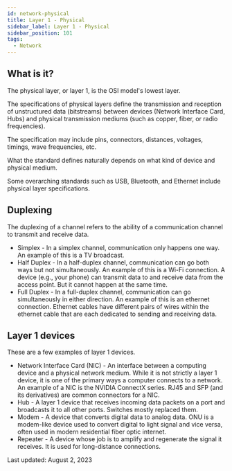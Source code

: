 ```yaml
---
id: network-physical
title: Layer 1 - Physical
sidebar_label: Layer 1 - Physical
sidebar_position: 101
tags:
  - Network
---
```


## What is it?

The physical layer, or layer 1, is the OSI model's lowest layer.

The specifications of physical layers define the transmission and reception of unstructured data (bitstreams) between devices (Network Interface Card, Hubs) and physical transmission mediums (such as copper, fiber, or radio frequencies).

The specification may include pins, connectors, distances, voltages, timings, wave frequencies, etc.

What the standard defines naturally depends on what kind of device and physical medium.

Some overarching standards such as USB, Bluetooth, and Ethernet include physical layer specifications.

## Duplexing

The duplexing of a channel refers to the ability of a communication channel to transmit and receive data.

- Simplex - In a simplex channel, communication only happens one way. An example of this is a TV broadcast.
- Half Duplex - In a half-duplex channel, communication can go both ways but not simultaneously. An example of this is a Wi-Fi connection. A device (e.g., your phone) can transmit data to and receive data from the access point. But it cannot happen at the same time.
- Full Duplex - In a full-duplex channel, communication can go simultaneously in either direction. An example of this is an ethernet connection. Ethernet cables have different pairs of wires within the ethernet cable that are each dedicated to sending and receiving data.

## Layer 1 devices

These are a few examples of layer 1 devices.

- Network Interface Card (NIC) - An interface between a computing device and a physical network medium. While it is not strictly a layer 1 device, it is one of the primary ways a computer connects to a network. An example of a NIC is the NVIDIA ConnectX series. RJ45 and SFP (and its derivatives) are common connectors for a NIC.
- Hub - A layer 1 device that receives incoming data packets on a port and broadcasts it to all other ports. Switches mostly replaced them.
- Modem - A device that converts digital data to analog data. ONU is a modem-like device used to convert digital to light signal and vice versa, often used in modern residential fiber optic internet.
- Repeater - A device whose job is to amplify and regenerate the signal it receives. It is used for long-distance connections.

Last updated: August 2, 2023
